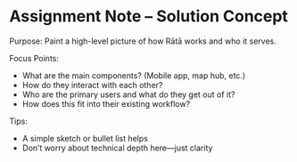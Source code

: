 # Assignment Note – Solution Concept

Purpose: Paint a high-level picture of how Rātā works and who it serves.

Focus Points:
- What are the main components? (Mobile app, map hub, etc.)
- How do they interact with each other?
- Who are the primary users and what do they get out of it?
- How does this fit into their existing workflow?

Tips:
- A simple sketch or bullet list helps
- Don’t worry about technical depth here—just clarity
